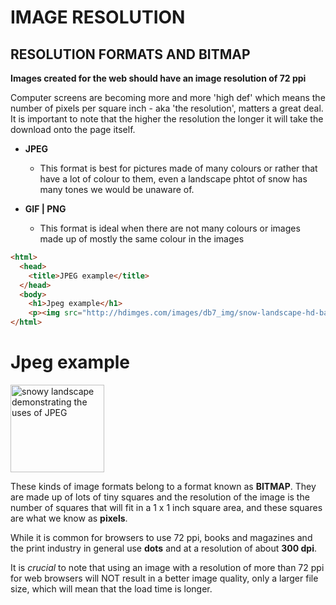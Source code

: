 # IMAGE RESOLUTION

## RESOLUTION FORMATS AND BITMAP

__Images created for the web should have an image resolution of 72 ppi__

Computer screens are becoming more and more 'high def' which means the number of pixels per square inch - aka 'the resolution', matters a great deal. It is important to note that the higher the resolution the longer it will take the download onto the page itself.

* __JPEG__
    * This format is best for pictures made of many colours or rather that have a lot of colour to them, even a landscape phtot of snow has many tones we would be unaware of.

* __GIF | PNG__
    * This format is ideal when there are not many colours or images made up of mostly the same colour in the images

```html
<html>
  <head>
    <title>JPEG example</title>
  </head>
  <body>
    <h1>Jpeg example</h1>
    <p><img src="http://hdimges.com/images/db7_img/snow-landscape-hd-background-wallpaper-27.jpg" alt="snowy landscape demonstrating the uses of JPEG" width="150" height="140"></p>
</html>
```

<html>
  <head>
    <title>JPEG example</title>
  </head>
  <body>
    <h1>Jpeg example</h1>
    <p><img src="http://hdimges.com/images/db7_img/snow-landscape-hd-background-wallpaper-27.jpg" alt="snowy landscape demonstrating the uses of JPEG" width="150" height="140"></p>
</html>

These kinds of image formats belong to a format known as __BITMAP__. They are made up of lots of tiny squares and the resolution of the image is the number of squares that will fit in a 1 x 1 inch square area, and these squares are what we know as __pixels__.

While it is common for browsers to use 72 ppi, books and magazines and the print industry in general use __dots__ and at a resolution of about __300 dpi__.

It is _crucial_ to note that using an image with a resolution of more than 72 ppi for web browsers will NOT result in a better image quality, only a larger file size, which will mean that the load time is longer.





